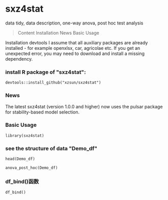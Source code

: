 # sxz4stat
data tidy, data description, one-way anova, post hoc test analysis

> Content
> Installation
> News
> Basic Usage

Installation
devtools I assume that all auxiliary packages are already installed - for example openxlsx, car, agricolae etc. If you get an unexpected error, you may need to download and install a missing dependency.

### install R package of "sxz4stat":

``` devtools::install_github("xzsun/sxz4stat") ```

### News

The latest sxz4stat (version 1.0.0 and higher) now uses the pulsar package for stability-based model selection.

### Basic Usage

``` library(sxz4stat) ```

### see the structure of data "Demo_df"

``` head(Demo_df) ```

``` anova_post_hoc(Demo_df) ```

### df_bind()函数

``` df_bind() ```

